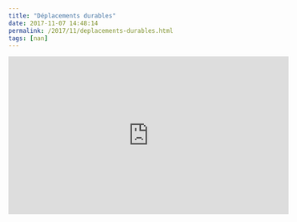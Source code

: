 ```yaml
---
title: "Déplacements durables"
date: 2017-11-07 14:48:14
permalink: /2017/11/deplacements-durables.html
tags: [nan]
---
```


<iframe width="560" height="315" src="https://www.youtube.com/embed/StUyt5RxJhM" frameborder="0" allowfullscreen></iframe>
